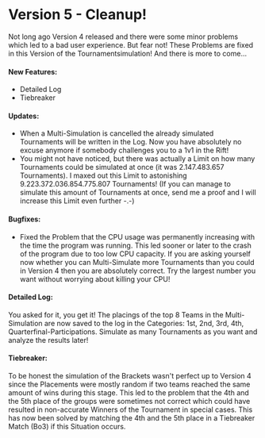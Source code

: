# Version 5 - Cleanup!
Not long ago Version 4 released and there were some minor problems which led to a bad user experience. But fear not! These Problems are fixed in this Version of the Tournamentsimulation! And there is more to come...

#### New Features:
- Detailed Log
- Tiebreaker
&nbsp;

#### Updates:
- When a Multi-Simulation is cancelled the already simulated Tournaments will be written in the Log. Now you have absolutely no excuse anymore if somebody challenges you to a 1v1 in the Rift!
- You might not have noticed, but there was actually a Limit on how many Tournaments could be simulated at once (it was 2.147.483.657 Tournaments). I maxed out this Limit to astonishing 9.223.372.036.854.775.807 Tournaments! (If you can manage to simulate this amount of Tournaments at once, send me a proof and I will increase this Limit even further -.-)
&nbsp;

#### Bugfixes:
- Fixed the Problem that the CPU usage was permanently increasing with the time the program was running. This led sooner or later to the crash of the program due to too low CPU capacity. If you are asking yourself now whether you can Multi-Simulate more Tournaments than you could in Version 4 then you are absolutely correct. Try the largest number you want without worrying about killing your CPU!
&nbsp;

#### Detailed Log:
You asked for it, you get it! The placings of the top 8 Teams in the Multi-Simulation are now saved to the log in the Categories: 1st, 2nd, 3rd, 4th, Quarterfinal-Participations. Simulate as many Tournaments as you want and analyze the results later!
&nbsp;

#### Tiebreaker:
To be honest the simulation of the Brackets wasn't perfect up to Version 4 since the Placements were mostly random if two teams reached the same amount of wins during this stage. This led to the problem that the 4th and the 5th place of the groups were sometimes not correct which could have resulted in non-accurate Winners of the Tournament in special cases. This has now been solved by matching the 4th and the 5th place in a Tiebreaker Match (Bo3) if this Situation occurs.